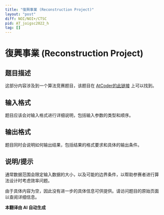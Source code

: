 ```yaml
---
title: "復興事業 (Reconstruction Project)"
layout: "post"
diff: NOI/NOI+/CTSC
pid: AT_joigsc2022_h
tag: []
---
```


# 復興事業 (Reconstruction Project)

## 题目描述

这部分内容涉及到一个算法竞赛题目，该题目在 [AtCoder的此链接](https://atcoder.jp/contests/joigsc2022/tasks/joigsc2022_h) 上可以找到。

## 输入格式

题目应该会对输入格式进行详细说明，包括输入参数的类型和顺序。

## 输出格式

题目同时会说明如何输出结果，包括结果的格式要求和具体的输出条件。

## 说明/提示

通常数据范围会限定输入数据的大小，以及可能的边界条件，以帮助参赛者进行算法设计时考虑效率问题。

由于具体内容为空，因此没有进一步的具体信息可供提供。请访问题目的原始页面以查阅详细信息。

 **本翻译由 AI 自动生成**

